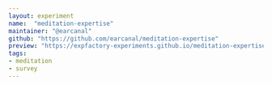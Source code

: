 ```yaml
---
layout: experiment
name:  "meditation-expertise"
maintainer: "@earcanal"
github: "https://github.com/earcanal/meditation-expertise"
preview: "https://expfactory-experiments.github.io/meditation-expertise"
tags:
- meditation
- survey
---
```



